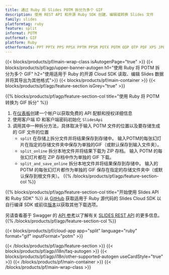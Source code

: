 ```yaml
---
title: 通过 Ruby 将 Slides POTM 拆分为多个 GIF
description: 使用 REST API 和开源 Ruby SDK 创建、编辑或转换 Slides 文件
family: slides
platformtag: ruby
feature: split
informat: POTM
outformat: GIF
platform: Ruby
otherformats: PPT PPTX PPS PPSX PPTM PPSM POTX POTM ODP OTP PDF XPS JPEG PNG BMP TIFF SVG HTML5 XAML
---
```


{{< blocks/products/pf/main-wrap-class isAutogenPage="true" >}}
{{< blocks/products/pf/agp/upper-banner-autogen h1="使用 Ruby 将 POTM 拆分为多个 GIF" h2="使用适用于 Ruby 的开源 Cloud SDK 读取、编辑 Slides 数据并将其导出为其他格式">}}
{{< blocks/products/pf/main-container >}}
{{< blocks/products/pf/agp/feature-section isGrey="true" >}}

{{% blocks/products/pf/agp/feature-section-col title="使用 Ruby 将 POTM 转换为 GIF 拆分" %}}
1. 在<a href="https://dashboard.aspose.cloud/">仪表板</a>创建一个帐户以获取免费的 API 配额和授权详细信息
1. 使用客户端 ID 和客户端密码初始化 ```SlidesApi```
1. 调用其中一种拆分方法，具体取决于输入 POTM 文件的位置以及要存储生成的 GIF 文件的位置
    - ```split``` 在存储上拆分文件并将结果保存到存储中。 输入POTM的每张幻灯片在指定的存储文件夹中保存为单独的GIF（或默认保存到输入文件夹）。
    - ```split_online``` 拆分本地文件并将结果下载为 ZIP 存档。 输入 POTM 的每张幻灯片都在 ZIP 存档中作为单独的 GIF 下载。
    - ```split_and_save_online``` 拆分本地文件并将结果保存到存储中。 输入的 POTM 的每张幻灯片都作为单独的 GIF 保存在指定的存储文件夹中（或默认保存到根文件夹）。
{{% /blocks/products/pf/agp/feature-section-col %}}

{{% blocks/products/pf/agp/feature-section-col title="开始使用 Slides API 和 Ruby SDK" %}}
从 [GitHub](https://github.com/aspose-slides-cloud/aspose-slides-cloud-ruby) 获取适用于 Ruby 源代码的 Slides Cloud SDK 以自行编译 SDK 或前往[版本](https://releases.aspose.cloud/)以获取其他下载选项。
 
另请查看基于 Swagger 的 [API 参考](https://apireference.aspose.cloud/slides/)以了解有关 [SLIDES REST API](https://products.aspose.cloud/slides/curl/) 的更多信息。
{{% /blocks/products/pf/agp/feature-section-col %}}

{{< blocks/products/pf/cloud-app app="split" language="ruby" format="gif" inputFormat="potm" >}}

{{< /blocks/products/pf/agp/feature-section >}}
{{< blocks/products/pf/agp/i18n/faq-autogen >}}
{{< blocks/products/pf/agp/i18n/other-supported-autogen useCardStyle="true" >}}
{{< /blocks/products/pf/main-container >}}
{{< /blocks/products/pf/main-wrap-class >}}